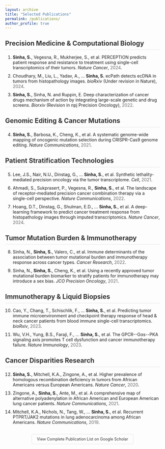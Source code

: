 ```yaml
---
layout: archive
title: "Selected Publications"
permalink: /publications/
author_profile: true
---
```


<style>
  .publications-container {
    margin-bottom: 30px;
  }
  
  .section-heading {
    padding-bottom: 8px;
    border-bottom: 1px solid #e0e0e0;
    margin-bottom: 15px;
    color: #333;
  }
  
  .pub-list {
    padding-left: 25px;
    margin-bottom: 30px;
  }
  
  .pub-item {
    margin-bottom: 10px;
  }
  
  .author-highlight {
    font-weight: bold;
  }
  
  .journal {
    font-style: italic;
  }
  
  .pub-year {
    color: #666;
  }
  
  .scholar-link {
    text-align: center;
    margin-top: 30px;
    margin-bottom: 20px;
  }
  
  .scholar-button {
    display: inline-block;
    padding: 8px 16px;
    border: 1px solid #e0e0e0;
    border-radius: 4px;
    color: #333;
    text-decoration: none;
    font-size: 0.9em;
  }
</style>

<div class="publications-container">
  <h2 class="section-heading">Precision Medicine & Computational Biology</h2>
  <ol class="pub-list">
    <li class="pub-item">
      <span class="author-highlight">Sinha, S.</span>, Vegesna, R., Mukherjee, S., et al. PERCEPTION predicts patient response and resistance to treatment using single-cell transcriptomics of their tumors. <span class="journal">Nature Cancer</span>, <span class="pub-year">2024</span>.
    </li>
    <li class="pub-item">
      Choudhary, M., Liu, L., Yadav, A., ... <span class="author-highlight">Sinha, S.</span> ecPath detects ecDNA in tumors from histopathology images. <span class="journal">bioRxiv</span> (Under revision in Nature), <span class="pub-year">2024</span>.
    </li>
    <li class="pub-item">
      <span class="author-highlight">Sinha, S.</span>, Sinha, N. and Ruppin, E. Deep characterization of cancer drugs mechanism of action by integrating large-scale genetic and drug screens. <span class="journal">Biorxiv</span> (Revision in npj Precision Oncology), <span class="pub-year">2022</span>.
    </li>
  </ol>
  
  <h2 class="section-heading">Genomic Editing & Cancer Mutations</h2>
  <ol class="pub-list" start="4">
    <li class="pub-item">
      <span class="author-highlight">Sinha, S.</span>, Barbosa, K., Cheng, K., et al. A systematic genome-wide mapping of oncogenic mutation selection during CRISPR-Cas9 genome editing. <span class="journal">Nature Communications</span>, <span class="pub-year">2021</span>.
    </li>
  </ol>
  
  <h2 class="section-heading">Patient Stratification Technologies</h2>
  <ol class="pub-list" start="5">
    <li class="pub-item">
      Lee, J.S., Nair, N.U., Dinstag, G., ... <span class="author-highlight">Sinha, S.</span>, et al. Synthetic lethality-mediated precision oncology via the tumor transcriptome. <span class="journal">Cell</span>, <span class="pub-year">2021</span>.
    </li>
    <li class="pub-item">
      Ahmadi, S., Sukprasert, P., Vegesna, R., <span class="author-highlight">Sinha, S.</span>, et al. The landscape of receptor-mediated precision cancer combination therapy via a single-cell perspective. <span class="journal">Nature Communications</span>, <span class="pub-year">2022</span>.
    </li>
    <li class="pub-item">
      Hoang, D.T., Dinstag, G., Shulman, E.D., ... <span class="author-highlight">Sinha, S.</span>, et al. A deep-learning framework to predict cancer treatment response from histopathology images through imputed transcriptomics. <span class="journal">Nature Cancer</span>, <span class="pub-year">2024</span>.
    </li>
  </ol>
  
  <h2 class="section-heading">Tumor Mutation Burden & Immunotherapy</h2>
  <ol class="pub-list" start="8">
    <li class="pub-item">
      Sinha, N., <span class="author-highlight">Sinha, S.</span>, Valero, C., et al. Immune determinants of the association between tumor mutational burden and immunotherapy response across cancer types. <span class="journal">Cancer Research</span>, <span class="pub-year">2022</span>.
    </li>
    <li class="pub-item">
      Sinha, N., <span class="author-highlight">Sinha, S.</span>, Cheng, K., et al. Using a recently approved tumor mutational burden biomarker to stratify patients for immunotherapy may introduce a sex bias. <span class="journal">JCO Precision Oncology</span>, <span class="pub-year">2021</span>.
    </li>
  </ol>
  
  <h2 class="section-heading">Immunotherapy & Liquid Biopsies</h2>
  <ol class="pub-list" start="10">
    <li class="pub-item">
      Cao, Y., Chang, T., Schischlik, F., ... <span class="author-highlight">Sinha, S.</span>, et al. Predicting tumor immune microenvironment and checkpoint therapy response of head & neck cancer patients from blood immune single-cell transcriptomics. <span class="journal">bioRxiv</span>, <span class="pub-year">2023</span>.
    </li>
    <li class="pub-item">
      Wu, V.H., Yung, B.S., Faraji, F., ... <span class="author-highlight">Sinha, S.</span>, et al. The GPCR--Gαs--PKA signaling axis promotes T cell dysfunction and cancer immunotherapy failure. <span class="journal">Nature Immunology</span>, <span class="pub-year">2023</span>.
    </li>
  </ol>
  
  <h2 class="section-heading">Cancer Disparities Research</h2>
  <ol class="pub-list" start="12">
    <li class="pub-item">
      <span class="author-highlight">Sinha, S.</span>, Mitchell, K.A., Zingone, A., et al. Higher prevalence of homologous recombination deficiency in tumors from African Americans versus European Americans. <span class="journal">Nature Cancer</span>, <span class="pub-year">2020</span>.
    </li>
    <li class="pub-item">
      Zingone, A., <span class="author-highlight">Sinha, S.</span>, Ante, M., et al. A comprehensive map of alternative polyadenylation in African American and European American lung cancer patients. <span class="journal">Nature Communications</span>, <span class="pub-year">2021</span>.
    </li>
    <li class="pub-item">
      Mitchell, K.A., Nichols, N., Tang, W., ... <span class="author-highlight">Sinha, S.</span>, et al. Recurrent PTPRT/JAK2 mutations in lung adenocarcinoma among African Americans. <span class="journal">Nature Communications</span>, <span class="pub-year">2019</span>.
    </li>
  </ol>
</div>

<div class="scholar-link">
  <a href="https://scholar.google.com/citations?user=XXXXXXXXXXXX" target="_blank" class="scholar-button">View Complete Publication List on Google Scholar</a>
</div>

